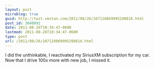 ```yaml
---
layout: post
microblog: true
guid: http://twit.vmstan.com/2011/08/26/107128869995298816.html
post_id: 3040892
date: 2011-08-26T10:34:47-0600
lastmod: 2011-08-26T10:34:47-0600
type: post
url: /2011/08/26/107128869995298816.html
---
```

I did the unthinkable, I reactivated my SiriusXM subscription for my car. Now that I drive 100x more with new job, I missed it.
